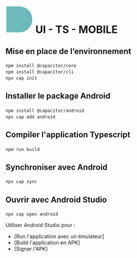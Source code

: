 # <img src="./afpa.png" alt="afpa" title="afpa" width="75"/> UI - TS - MOBILE

## Mise en place de l’environnement 

```npm install @capacitor/core```  
```npm install @capacitor/cli```  
```npx cap init```  


## Installer le package Android  

```npm install @capacitor/android```  
```npx cap add android```  

## Compiler l'application Typescript

```npm run build```


## Synchroniser avec Android

```npx cap sync```

## Ouvrir avec Android Studio
```npx cap open android```

Utiliser Android Studio pour :
- [Run l'application avec un émulateur]
- [Build l'application en APK]
- [Signer l'APK]


